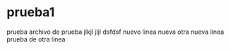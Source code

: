 # prueba1
prueba
archivo de prueba
jlkjl
jljl
dsfdsf
nuevo
linea nueva
otra nueva linea
prueba de otra linea